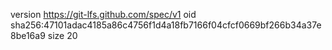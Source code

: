 version https://git-lfs.github.com/spec/v1
oid sha256:47101adac4185a86c4756f1d4a18fb7166f04cfcf0669bf266b34a37e8be16a9
size 20
